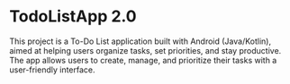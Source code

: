 # TodoListApp 2.0
This project is a To-Do List application built with Android (Java/Kotlin), aimed at helping users organize tasks, set priorities, and stay productive. The app allows users to create, manage, and prioritize their tasks with a user-friendly interface.
